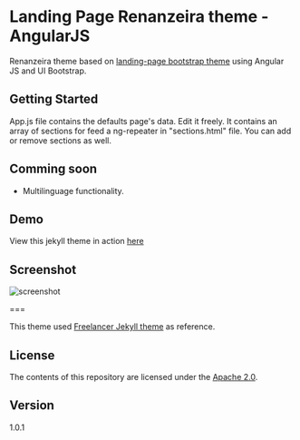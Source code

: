 # Landing Page Renanzeira theme - AngularJS

Renanzeira theme based on [landing-page bootstrap theme](http://startbootstrap.com/templates/landing-page/) using Angular JS and UI Bootstrap.

## Getting Started
App.js file contains the defaults page's data. Edit it freely.
It contains an array of sections for feed a ng-repeater in "sections.html" file. You can add or remove sections as well.

## Comming soon
 - Multilinguage functionality.

## Demo
View this jekyll theme in action [here](https://swcool.github.io/landing-page-theme)

## Screenshot
![screenshot](https://raw.githubusercontent.com/swcool/landing-page-theme/master/img/screenshot.png)

===

This theme used [Freelancer Jekyll theme](https://github.com/jeromelachaud/freelancer-theme/) as reference.

## License
The contents of this repository are licensed under the [Apache
2.0](http://www.apache.org/licenses/LICENSE-2.0.html).

## Version
1.0.1
